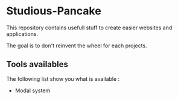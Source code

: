 # Studious-Pancake

This repository contains usefull stuff to create easier websites and applications.

The goal is to don't reinvent the wheel for each projects.

## Tools availables

The following list show you what is available :

* Modal system
